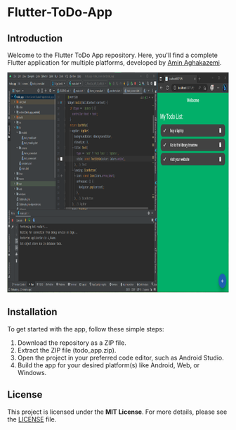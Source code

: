 # Flutter-ToDo-App

## Introduction

Welcome to the Flutter ToDo App repository.
Here, you'll find a complete Flutter application for multiple platforms, developed by [Amin Aghakazemi](https://aminakazemi.info).


<p align="center">
  <img src="Image1.png" height="500px" alt="App Screenshot">
</p>


## Installation

To get started with the app, follow these simple steps:

1. Download the repository as a ZIP file.
2. Extract the ZIP file (todo_app.zip).
3. Open the project in your preferred code editor, such as Android Studio.
4. Build the app for your desired platform(s) like Android, Web, or Windows.

## License

This project is licensed under the **MIT License**. For more details, please see the [LICENSE](https://github.com/Amin-Aghakazemi/Flutter-ToDo-App/blob/main/LICENSE) file.
